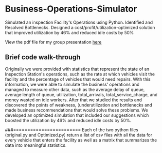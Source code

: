 # Business-Operations-Simulator
Simulated an inspection Facility's Operations using Python. Identified and Resolved Bottlenecks. Designed a cost/profit/utilization-optimized solution that improved utilization by 46% and reduced idle costs by 50%

View the pdf file for my group presentation <a href="PowerPoint Slides (Simulation project).pdf" target="_blank">here</a>

## Brief code walk-through
Originally we were provided with statistics that represent the state of an Inspection Station's operations, such as the rate at which vehicles visit the facility and the percentage of vehicles that would need repairs. 
With this information, we were able to simulate the business' operations and managed to measure other data, such as the average delay of queue, average length of queue, utilization, total_arrivals, total_service_charge, and money wasted on idle workers.
After that we studied the results and discovered the points of weakness, (underutilization and bottlenecks and made business recommendations that would solve these problems.
We developed an optimized simulation that included our suggestions which boosted the utilization by 46% and reduced idle costs by 50%.

###========================
Each of the two python files (original.py and Optimized.py) return a list of csv files with all the data for every vehicle that enters the facility as well as a matrix that summarizes the data into meaningful statistics.
